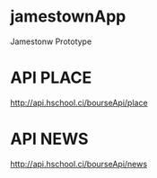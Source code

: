 # jamestownApp
Jamestonw Prototype
 # API PLACE
 http://api.hschool.ci/bourseApi/place
 
 # API NEWS
 
 http://api.hschool.ci/bourseApi/news
